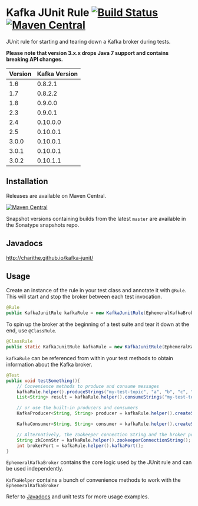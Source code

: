 Kafka JUnit Rule [![Build Status](https://travis-ci.org/charithe/kafka-junit.svg?branch=master)](https://travis-ci.org/charithe/kafka-junit) [![Maven Central](https://maven-badges.herokuapp.com/maven-central/com.github.charithe/kafka-junit/badge.svg)](https://maven-badges.herokuapp.com/maven-central/com.github.charithe/kafka-junit)
=================

JUnit rule for starting and tearing down a Kafka broker during tests.

**Please note that version 3.x.x drops Java 7 support and contains breaking API changes.** 


Version | Kafka Version 
--------|---------------
1.6     | 0.8.2.1       
1.7     | 0.8.2.2       
1.8     | 0.9.0.0  
2.3     | 0.9.0.1
2.4     | 0.10.0.0
2.5     | 0.10.0.1
3.0.0   | 0.10.0.1
3.0.1   | 0.10.0.1
3.0.2   | 0.10.1.1


Installation
-------------

Releases are available on Maven Central.

[![Maven Central](https://maven-badges.herokuapp.com/maven-central/com.github.charithe/kafka-junit/badge.svg)](https://maven-badges.herokuapp.com/maven-central/com.github.charithe/kafka-junit)


Snapshot versions containing builds from the latest `master` are available in the Sonatype snapshots repo.

Javadocs
--------

<http://charithe.github.io/kafka-junit/>

Usage
------

Create an instance of the rule in your test class and annotate it with `@Rule`. This will start and stop the
broker between each test invocation.

 ```java
 @Rule
 public KafkaJunitRule kafkaRule = new KafkaJunitRule(EphemeralKafkaBroker.create());
 ```


 To spin up the broker at the beginning of a test suite and tear it down at the end, use `@ClassRule`.

 ```java
 @ClassRule
 public static KafkaJunitRule kafkaRule = new KafkaJunitRule(EphemeralKafkaBroker.create());
 ```



`kafkaRule` can be referenced from within your test methods to obtain information about the Kafka broker.

```java
@Test
public void testSomething(){
    // Convenience methods to produce and consume messages
    kafkaRule.helper().produceStrings("my-test-topic", "a", "b", "c", "d", "e");
    List<String> result = kafkaRule.helper().consumeStrings("my-test-topic", 5).get();

    // or use the built-in producers and consumers
    KafkaProducer<String, String> producer = kafkaRule.helper().createStringProducer();

    KafkaConsumer<String, String> consumer = kafkaRule.helper().createStringConsumer();

    // Alternatively, the Zookeeper connection String and the broker port can be retrieved to generate your own config
    String zkConnStr = kafkaRule.helper().zookeeperConnectionString();
    int brokerPort = kafkaRule.helper().kafkaPort();
}
```

`EphemeralKafkaBroker` contains the core logic used by the JUnit rule and can be used independently. 

`KafkaHelper` contains a bunch of convenience methods to work with the `EphemeralKafkaBroker` 

Refer to [Javadocs](http://charithe.github.io/kafka-junit/) and unit tests for more usage examples.
